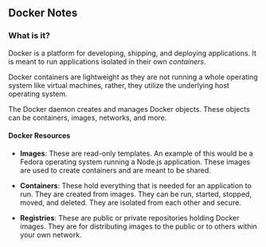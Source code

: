 ## Docker Notes
### What is it?
Docker is a platform for developing, shipping, and deploying applications. It is meant to run applications isolated in their own *containers*.

Docker containers are lightweight as they are not running a whole operating system like virtual machines, rather, they utilize the underlying host operating system.

The Docker daemon creates and manages Docker objects. These objects can be containers, images, networks, and more.

#### Docker Resources
* **Images**: These are read-only templates. An example of this would be a Fedora operating system running a Node.js application. These images are used to create containers and are meant to be shared.

* **Containers**: These hold everything that is needed for an application to run. They are created from images. They can be run, started, stopped, moved, and deleted. They are isolated from each other and secure.

* **Registries**: These are public or private repositories holding Docker images. They are for distributing images to the public or to others within your own network.
